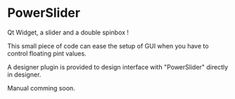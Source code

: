 # PowerSlider
Qt Widget, a slider and a double spinbox !

This small piece of code can ease the setup of GUI when you have to control floating pint values.

A designer plugin is provided to design interface with "PowerSlider" directly in designer.

Manual comming soon.
